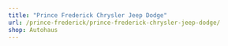 ```yaml
---
title: "Prince Frederick Chrysler Jeep Dodge"
url: /prince-frederick/prince-frederick-chrysler-jeep-dodge/
shop: Autohaus
---
```

